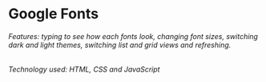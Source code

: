 # Google Fonts
###### Features:  typing to see how each fonts look, changing font sizes, switching dark and light themes, switching list and grid views and refreshing.
###### Technology used: HTML, CSS and JavaScript
